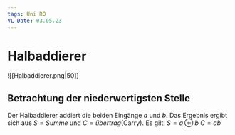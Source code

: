 ```yaml
---
tags: Uni RO
VL-Date: 03.05.23
---
```

# Halbaddierer

![[Halbaddierer.png|50]]
## Betrachtung der niederwertigsten Stelle

Der Halbaddierer addiert die beiden Eingänge $a$ und $b$. Das Ergebnis ergibt sich aus $S = Summe$ und $C = übertrag$(Carry).
Es gilt:
$S = a \oplus b$
$C = ab$

